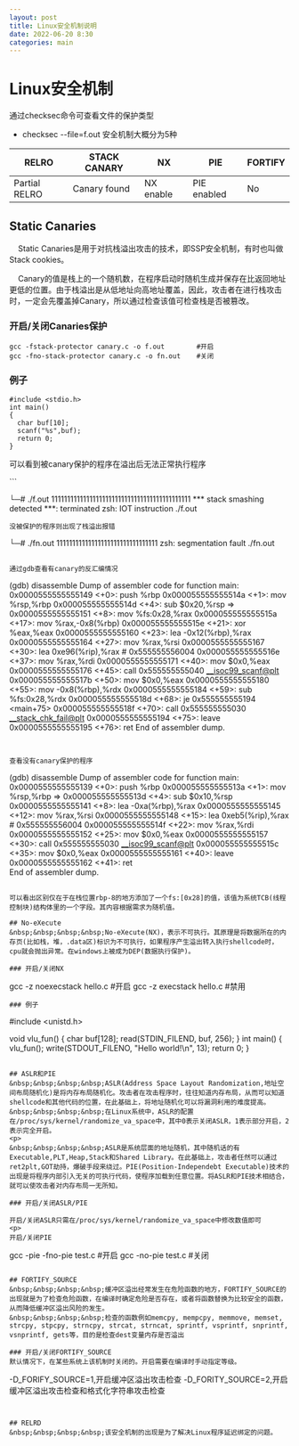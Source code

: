 ```yaml
---
layout: post
title: Linux安全机制说明
date: 2022-06-20 8:30
categories: main
---
```


# Linux安全机制
通过checksec命令可查看文件的保护类型
- checksec --file=f.out
安全机制大概分为5种

| RELRO         | STACK CANARY | NX        | PIE         | FORTIFY |
| ------------- | ------------ | --------- | ----------- | ------- |
| Partial RELRO | Canary found | NX enable | PIE enabled | No      |

## Static Canaries
&nbsp;&nbsp;&nbsp;&nbsp;Static Canaries是用于对抗栈溢出攻击的技术，即SSP安全机制，有时也叫做Stack cookies。<p>
&nbsp;&nbsp;&nbsp;&nbsp;Canary的值是栈上的一个随机数，在程序启动时随机生成并保存在比返回地址更低的位置。由于栈溢出是从低地址向高地址覆盖，因此，攻击者在进行栈攻击时，一定会先覆盖掉Canary，所以通过检查该值可检查栈是否被篡改。

### 开启/关闭Canaries保护
```
gcc -fstack-protector canary.c -o f.out        #开启
gcc -fno-stack-protector canary.c -o fn.out    #关闭
```
### 例子
```
#include <stdio.h>
int main()
{
  char buf[10];
  scanf("%s",buf);
  return 0;
}
```
可以看到被canary保护的程序在溢出后无法正常执行程序
<p>
```

└─# ./f.out 
11111111111111111111111111111111111111111111
*** stack smashing detected ***: terminated
zsh: IOT instruction  ./f.out

```
没被保护的程序则出现了栈溢出报错
```
└─# ./fn.out 
11111111111111111111111111111111
zsh: segmentation fault  ./fn.out
```

通过gdb查看有canary的反汇编情况
```
(gdb) disassemble
Dump of assembler code for function main:
   0x0000555555555149 <+0>:     push   %rbp
   0x000055555555514a <+1>:     mov    %rsp,%rbp
   0x000055555555514d <+4>:     sub    $0x20,%rsp
=> 0x0000555555555151 <+8>:     mov    %fs:0x28,%rax
   0x000055555555515a <+17>:    mov    %rax,-0x8(%rbp)
   0x000055555555515e <+21>:    xor    %eax,%eax
   0x0000555555555160 <+23>:    lea    -0x12(%rbp),%rax
   0x0000555555555164 <+27>:    mov    %rax,%rsi
   0x0000555555555167 <+30>:    lea    0xe96(%rip),%rax        # 0x555555556004
   0x000055555555516e <+37>:    mov    %rax,%rdi
   0x0000555555555171 <+40>:    mov    $0x0,%eax
   0x0000555555555176 <+45>:    call   0x555555555040 <__isoc99_scanf@plt>
   0x000055555555517b <+50>:    mov    $0x0,%eax
   0x0000555555555180 <+55>:    mov    -0x8(%rbp),%rdx
   0x0000555555555184 <+59>:    sub    %fs:0x28,%rdx
   0x000055555555518d <+68>:    je     0x555555555194 <main+75>
   0x000055555555518f <+70>:    call   0x555555555030 <__stack_chk_fail@plt>
   0x0000555555555194 <+75>:    leave  
   0x0000555555555195 <+76>:    ret
End of assembler dump.
```


查看没有canary保护的程序
```
(gdb) disassemble 
Dump of assembler code for function main:
   0x0000555555555139 <+0>:     push   %rbp
   0x000055555555513a <+1>:     mov    %rsp,%rbp
=> 0x000055555555513d <+4>:     sub    $0x10,%rsp
   0x0000555555555141 <+8>:     lea    -0xa(%rbp),%rax
   0x0000555555555145 <+12>:    mov    %rax,%rsi
   0x0000555555555148 <+15>:    lea    0xeb5(%rip),%rax        # 0x555555556004
   0x000055555555514f <+22>:    mov    %rax,%rdi
   0x0000555555555152 <+25>:    mov    $0x0,%eax
   0x0000555555555157 <+30>:    call   0x555555555030 <__isoc99_scanf@plt>
   0x000055555555515c <+35>:    mov    $0x0,%eax
   0x0000555555555161 <+40>:    leave  
   0x0000555555555162 <+41>:    ret    
End of assembler dump.
```

可以看出区别仅在于在栈位置rbp-8的地方添加了一个fs:[0x28]的值，该值为系统TCB(线程控制块)结构体里的一个字段。其内容根据需求为随机值。

## No-eXecute
&nbsp;&nbsp;&nbsp;&nbsp;No-eXecute(NX)，表示不可执行。其原理是将数据所在的内存页(比如栈，堆，.data区)标识为不可执行，如果程序产生溢出转入执行shellcode时，cpu就会抛出异常。在windows上被成为DEP(数据执行保护)。

### 开启/关闭NX

```
gcc -z noexecstack hello.c        #开启
gcc -z execstack hello.c          #禁用
```
### 例子
```
#include <unistd.h>

void vlu_fun()
{
  char buf[128];
  read(STDIN_FILEND, buf, 256);
}
int main()
{
  vlu_fun();
  write(STDOUT_FILENO, "Hello world!\n", 13);
  return 0;
}
```

## ASLR和PIE
&nbsp;&nbsp;&nbsp;&nbsp;ASLR(Address Space Layout Randomization,地址空间布局随机化)是将内存布局随机化。攻击者在攻击程序时，往往知道内存布局，从而可以知道shellcode和其他代码的位置，在此基础上，将地址随机化可以将漏洞利用的难度提高。
&nbsp;&nbsp;&nbsp;&nbsp;在Linux系统中，ASLR的配置在/proc/sys/kernel/randomize_va_space中，其中0表示关闭ASLR，1表示部分开启，2表示完全开启。
<p>
&nbsp;&nbsp;&nbsp;&nbsp;ASLR是系统层面的地址随机，其中随机话的有Executable,PLT,Heap,Stack和Shared Library。在此基础上，攻击者任然可以通过ret2plt,GOT劫持，爆破手段来绕过。PIE(Position-Independebt Executable)技术的出现是将程序内部引入无关的可执行代码，使程序加载到任意位置。将ASLR和PIE技术相结合，就可以使攻击者对内存布局一无所知。

### 开启/关闭ASLR/PIE

开启/关闭ASLR只需在/proc/sys/kernel/randomize_va_space中修改数值即可
<p>
开启/关闭PIE
```
gcc -pie -fno-pie test.c        #开启
gcc -no-pie test.c              #关闭
```

## FORTIFY_SOURCE
&nbsp;&nbsp;&nbsp;&nbsp;缓冲区溢出经常发生在危险函数的地方，FORTIFY_SOURCE的出现就是为了检查危险函数，在编译时确定危险是否存在，或者将函数替换为比较安全的函数，从而降低缓冲区溢出风险的发生。
&nbsp;&nbsp;&nbsp;&nbsp;检查的函数例如memcpy, mempcpy, memmove, memset, strcpy, stpcpy, strncpy, strcat, strncat, sprintf, vsprintf, snprintf, vsnprintf, gets等，目的是检查dest变量内存是否溢出

### 开启/关闭FORTIFY_SOURCE
默认情况下，在某些系统上该机制时关闭的。开启需要在编译时手动指定等级。
```
-D_FORIFY_SOURCE=1,开启缓冲区溢出攻击检查
-D_FORITY_SOURCE=2,开启缓冲区溢出攻击检查和格式化字符串攻击检查
```


## RELRD
&nbsp;&nbsp;&nbsp;&nbsp;该安全机制的出现是为了解决Linux程序延迟绑定的问题。